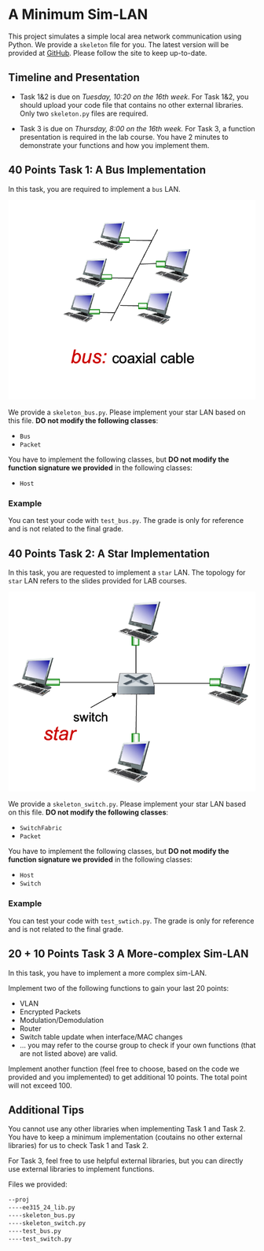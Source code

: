 # A Minimum Sim-LAN

This project simulates a simple local area network communication using Python. We provide a `skeleton` file for you. The latest version will be provided at [GitHub](https://github.com/ensomnia16/EE315-24-Proj). Please follow the site to keep up-to-date.

## Timeline and Presentation

- Task 1&2 is due on *Tuesday, 10:20 on the 16th week*. For Task 1&2, you should upload your code file that contains no other external libraries. Only two `skeleton.py` files are required.

- Task 3 is due on *Thursday, 8:00 on the 16th week.* For Task 3, a function presentation is required in the lab course. You have 2 minutes to demonstrate your functions and how you implement them.

##  40 Points Task 1: A Bus Implementation

In this task, you are required to implement a `bus` LAN.

![image-20241119114104228](README/image-20241119114104228.png)

We provide a `skeleton_bus.py`. Please implement your star LAN based on this file. **DO not modify the following classes**:

- `Bus`
- `Packet`

You have to implement the following classes, but **DO not modify the function signature we provided** in the following classes:

- `Host`

### Example

You can test your code with `test_bus.py`. The grade is only for reference and is not related to the final grade.

## 40 Points Task 2: A Star Implementation

In this task, you are requested to implement a `star` LAN. The topology for `star` LAN refers to the slides provided for LAB courses.

![image-20241119084035804](README/image-20241119084035804.png)

We provide a `skeleton_switch.py`. Please implement your star LAN based on this file. **DO not modify the following classes**:

- `SwitchFabric`
- `Packet`

You have to implement the following classes, but **DO not modify the function signature we provided** in the following classes:

- `Host`
- `Switch`

### Example

You can test your code with `test_swtich.py`. The grade is only for reference and is not related to the final grade.

## 20 + 10 Points Task 3 A More-complex Sim-LAN

In this task, you have to implement a more complex sim-LAN.

Implement two of the following functions to gain your last 20 points:

- VLAN
- Encrypted Packets
- Modulation/Demodulation
- Router
- Switch table update when interface/MAC changes
- ... you may refer to the course group to check if your own functions (that are not listed above) are valid.

Implement another function (feel free to choose, based on the code we provided and you implemented) to get additional 10 points. The total point will not exceed 100.

## Additional Tips

You cannot use any other libraries when implementing Task 1 and Task 2. You have to keep a minimum implementation (coutains no other external libraries) for us to check Task 1 and Task 2.

For Task 3, feel free to use helpful external libraries, but you can directly use external libraries to implement functions.

Files we provided:

```
--proj
----ee315_24_lib.py
----skeleton_bus.py
----skeleton_switch.py
----test_bus.py
----test_switch.py
```
